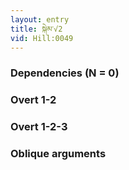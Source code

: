 ```yaml
---
layout: entry
title: སྐེམ་√2
vid: Hill:0049
---
```

### Dependencies (N = 0)


### Overt 1-2


### Overt 1-2-3


### Oblique arguments
